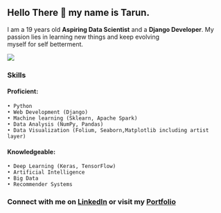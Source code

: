 ## Hello There 👋 my name is Tarun.

I am a 19 years old **Aspiring Data Scientist** and a **Django Developer**. My passion lies in learning new things and keep evolving <br>myself for self betterment. 

<a href="https://kambojtarun.pythonanywhere.com/"><img src="https://media.giphy.com/media/f3iwJFOVOwuy7K6FFw/giphy.gif" ></a>

### Skills 
#### Proficient: ​ 
    • Python
    • Web Development (Django)
    • Machine learning (Sklearn, Apache Spark) 
    • Data Analysis (NumPy, Pandas)
    • Data Visualization (Folium, Seaborn,Matplotlib including artist layer)
    
#### Knowledgeable: ​ 
    • Deep Learning (Keras, TensorFlow)
    • Artificial Intelligence
    • Big Data
    • Recommender Systems

### Connect with me on <a href="https://www.linkedin.com/in/kambojtarun">LinkedIn</a> or visit my <a href="https://kambojtarun.pythonanywhere.com/">Portfolio</a>
